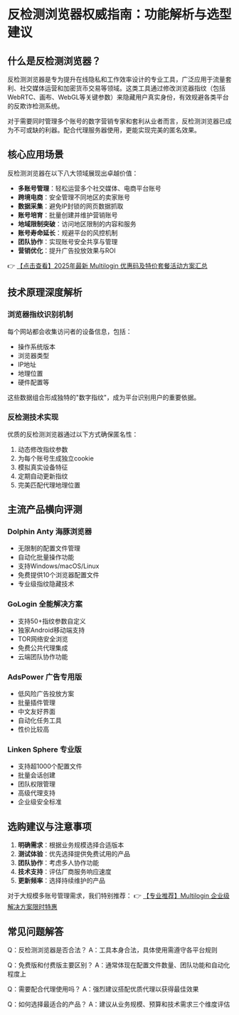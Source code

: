 # 反检测浏览器权威指南：功能解析与选型建议

## 什么是反检测浏览器？

反检测浏览器是专为提升在线隐私和工作效率设计的专业工具，广泛应用于流量套利、社交媒体运营和加密货币交易等领域。这类工具通过修改浏览器指纹（包括WebRTC、画布、WebGL等关键参数）来隐藏用户真实身份，有效规避各类平台的反欺诈检测系统。

对于需要同时管理多个账号的数字营销专家和套利从业者而言，反检测浏览器已成为不可或缺的利器。配合代理服务器使用，更能实现完美的匿名效果。

## 核心应用场景

反检测浏览器在以下八大领域展现出卓越价值：

- **多账号管理**：轻松运营多个社交媒体、电商平台账号
- **跨境电商**：安全管理不同地区的卖家账号
- **数据采集**：避免IP封锁的网页数据抓取
- **账号培育**：批量创建并维护营销账号
- **地域限制突破**：访问地区限制的内容和服务
- **账号寿命延长**：规避平台的风控机制
- **团队协作**：实现账号安全共享与管理
- **营销优化**：提升广告投放效果与ROI

👉 [【点击查看】2025年最新 Multilogin 优惠码及特价套餐活动方案汇总](https://bit.ly/multIlogin)

## 技术原理深度解析

### 浏览器指纹识别机制

每个网站都会收集访问者的设备信息，包括：
- 操作系统版本
- 浏览器类型
- IP地址
- 地理位置
- 硬件配置等

这些数据组合形成独特的"数字指纹"，成为平台识别用户的重要依据。

### 反检测技术实现

优质的反检测浏览器通过以下方式确保匿名性：
1. 动态修改指纹参数
2. 为每个账号生成独立cookie
3. 模拟真实设备特征
4. 定期自动更新指纹
5. 完美匹配代理地理位置

## 主流产品横向评测

### Dolphin Anty 海豚浏览器
- 无限制的配置文件管理
- 自动化批量操作功能
- 支持Windows/macOS/Linux
- 免费提供10个浏览器配置文件
- 专业级指纹隐藏技术

### GoLogin 全能解决方案
- 支持50+指纹参数自定义
- 独家Android移动端支持
- TOR网络安全浏览
- 免费公共代理集成
- 云端团队协作功能

### AdsPower 广告专用版
- 低风险广告投放方案
- 批量插件管理
- 中文友好界面
- 自动化任务工具
- 性价比较高

### Linken Sphere 专业版
- 支持超1000个配置文件
- 批量会话创建
- 团队权限管理
- 高级代理支持
- 企业级安全标准

## 选购建议与注意事项

1. **明确需求**：根据业务规模选择合适版本
2. **测试体验**：优先选择提供免费试用的产品
3. **团队协作**：考虑多人协作功能
4. **技术支持**：评估厂商服务响应速度
5. **更新频率**：选择持续维护的产品

对于大规模多账号管理需求，我们特别推荐：
👉 [【专业推荐】Multilogin 企业级解决方案限时特惠](https://bit.ly/multIlogin)

## 常见问题解答

Q：反检测浏览器是否合法？
A：工具本身合法，具体使用需遵守各平台规则

Q：免费版和付费版主要区别？
A：通常体现在配置文件数量、团队功能和自动化程度上

Q：需要配合代理使用吗？
A：强烈建议搭配优质代理以获得最佳效果

Q：如何选择最适合的产品？
A：建议从业务规模、预算和技术需求三个维度评估